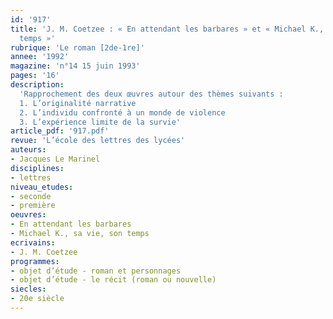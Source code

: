 ```yaml
---
id: '917'
title: 'J. M. Coetzee : « En attendant les barbares » et « Michael K., sa vie, son
  temps »'
rubrique: 'Le roman [2de-1re]'
annee: '1992'
magazine: 'n°14 15 juin 1993'
pages: '16'
description: 
  'Rapprochement des deux œuvres autour des thèmes suivants :
  1. L’originalité narrative
  2. L’individu confronté à un monde de violence
  3. L’expérience limite de la survie'
article_pdf: '917.pdf'
revue: 'L’école des lettres des lycées'
auteurs:
- Jacques Le Marinel
disciplines:
- lettres
niveau_etudes:
- seconde
- première
oeuvres:
- En attendant les barbares
- Michael K., sa vie, son temps
ecrivains:
- J. M. Coetzee
programmes:
- objet d’étude - roman et personnages
- objet d’étude - le récit (roman ou nouvelle)
siecles:
- 20e siècle
---
```

